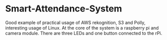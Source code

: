 # Smart-Attendance-System
Good example of practical usage of AWS rekognition, S3 and Polly, interesting usage of Linux. At the core of the system is a raspberry pi and camera module. There are three LEDs and one button connected to the rPi. 
